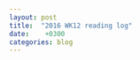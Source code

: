 ```yaml
---
layout: post
title:  "2016 WK12 reading log"
date:    +0300
categories: blog
---
```









<!--end-->
